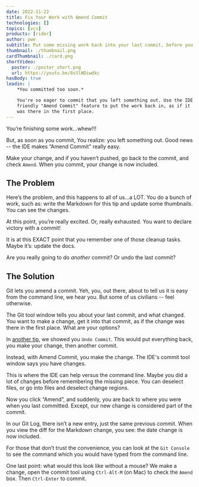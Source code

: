 ```yaml
---
date: 2022-11-22
title: Fix Your Work with Amend Commit
technologies: []
topics: [vcs]
products: [rider]
author: pwe
subtitle: Put some missing work back into your last commit, before you push.
thumbnail: ./thumbnail.png
cardThumbnail: ./card.png
shortVideo:
  poster: ./poster_short.png
  url: https://youtu.be/8sSlWDiwdkc
hasBody: true
leadin: |
    *You committed too soon.*

    You're so eager to commit that you left something out. Use the IDE's 
    friendly "Amend Commit" feature to put the work back in, as if it 
    was there in the first place.
---
```


You’re finishing some work...whew!!! 

But, as soon as you commit, You realize: you left something out. 
Good news -- the IDE makes “Amend Commit” really easy. 

Make your change, and if you haven’t pushed, go back to the commit, and check `Amend`. 
When you commit, your change is now included.

## The Problem

Here’s the problem, and this happens to all of us...a LOT. 
You do a bunch of work, such as: write the Markdown for this tip and update some thumbnails. 
You can see the changes.


At this point, you’re really excited.
Or, really exhausted.
You want to declare victory with a commit!

It is at this EXACT point that you remember one of those cleanup tasks.
Maybe it’s: update the docs.

Are you really going to do *another* commit? Or undo the last commit?

## The Solution

Git lets you amend a commit. 
Yeh, you, out there, about to tell us it is easy from the command line, we hear you. 
But some of us civilians -- feel otherwise.

The Git tool window tells you about your last commit, and what changed.
You want to make a change, get it into that commit, as if the change was there in the first place. 
What are your options?

In [another tip](../undo-last-commit/), we showed you `Undo Commit`. 
This would put everything back, you make your change, then another commit.

Instead, with Amend Commit, you make the change.
The IDE's commit tool window says you have changes.

This is where the IDE can help versus the command line. 
Maybe you did a lot of changes before remembering the missing piece. 
You can deselect files, or go into files and deselect change regions.

Now you click “Amend”, and suddenly, you are back to where you were when you last committed. 
Except, our new change is considered part of the commit.

In our Git Log, there isn’t a new entry, just the same previous commit. 
When you view the diff for the Markdown change, you see: the date change is now included.

For those that don’t trust the convenience, you can look at the `Git Console` to see the command which you would have typed from the command line.

One last point: what would this look like without a mouse? 
We make a change, open the commit tool using `Ctrl-Alt-M` (on Mac) to check the `Amend` box.
Then `Ctrl-Enter` to commit.
